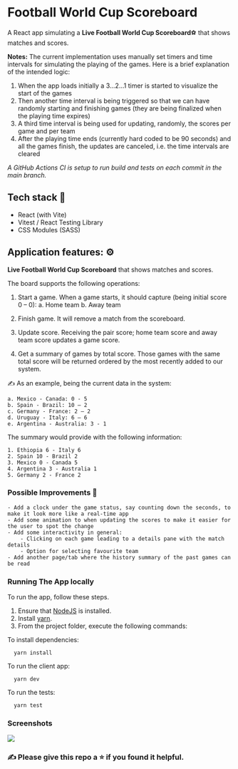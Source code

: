 # Football World Cup Scoreboard

A React app simulating a **Live Football World Cup Scoreboard**⚽ that shows matches and scores.

**Notes:** The current implementation uses manually set timers and time intervals for simulating the playing of the games. Here
is a brief explanation of the intended logic:
 1. When the app loads initially a 3...2...1 timer is started to visualize the start of the games
 2. Then another time interval is being triggered so that we can have randomly starting and finishing games (they are being finalized when the playing time expires)
 3. A third time interval is being used for updating, randomly, the scores per game and per team
 4. After the playing time ends (currently hard coded to be 90 seconds) and all the games finish, the updates are canceled, i.e. the time intervals are cleared

_A GitHub Actions CI is setup to run build and tests on each commit in the main branch._

## Tech stack 💾
- React (with Vite)
- Vitest / React Testing Library
- CSS Modules (SASS)

## Application features: ⚙️
**Live Football World Cup Scoreboard** that shows matches and scores.

The board supports the following operations:

1. Start a game. When a game starts, it should capture (being initial score 0 – 0):
    a. Home team
    b. Away team

2. Finish game. It will remove a match from the scoreboard.

3. Update score. Receiving the pair score; home team score and away team score updates a game score.

4. Get a summary of games by total score. Those games with the same total score will be returned ordered by the most recently added to our system.

✍️ As an example, being the current data in the system:

    a. Mexico - Canada: 0 - 5
    b. Spain - Brazil: 10 – 2
    c. Germany - France: 2 – 2
    d. Uruguay - Italy: 6 – 6
    e. Argentina - Australia: 3 - 1

The summary would provide with the following information:

    1. Ethiopia 6 - Italy 6
    2. Spain 10 - Brazil 2
    3. Mexico 0 - Canada 5
    4. Argentina 3 - Australia 1
    5. Germany 2 - France 2

  ### Possible Improvements 🚀
    - Add a clock under the game status, say counting down the seconds, to make it look more like a real-time app
    - Add some animation to when updating the scores to make it easier for the user to spot the change
    - Add some interactivity in general:
        - Clicking on each game leading to a details pane with the match details
        - Option for selecting favourite team
    - Add another page/tab where the history summary of the past games can be read



### Running The App locally

To run the app, follow these steps.

1. Ensure that [NodeJS](http://nodejs.org/) is installed.
2. Install [yarn](https://classic.yarnpkg.com/en/docs/install).
3. From the project folder, execute the following commands:

To install dependencies:
```shell
  yarn install
```
To run the client app:

```shell
  yarn dev
```
To run the tests:

```shell
  yarn test
```

### Screenshots

<img src="https://i.imgur.com/1mSOi8y.png"/>

### ✍️ Please give this repo a ⭐ if you found it helpful.
